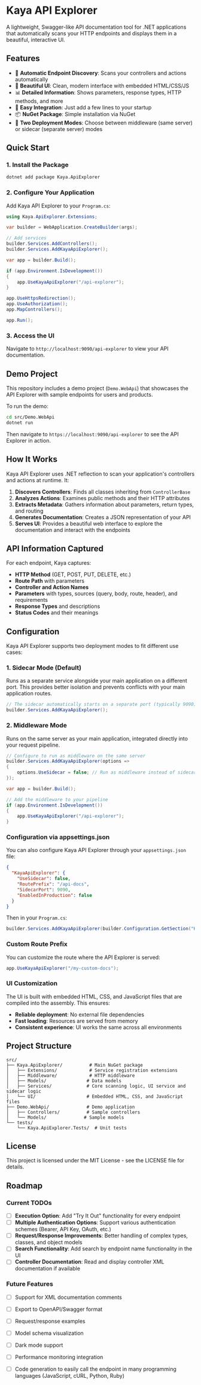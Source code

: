 # Kaya API Explorer

A lightweight, Swagger-like API documentation tool for .NET applications that automatically scans your HTTP endpoints and displays them in a beautiful, interactive UI.

## Features

- 🚀 **Automatic Endpoint Discovery**: Scans your controllers and actions automatically
- 🎨 **Beautiful UI**: Clean, modern interface with embedded HTML/CSS/JS
- 📊 **Detailed Information**: Shows parameters, response types, HTTP methods, and more
- 🔧 **Easy Integration**: Just add a few lines to your startup
- 📦 **NuGet Package**: Simple installation via NuGet
- 🔄 **Two Deployment Modes**: Choose between middleware (same server) or sidecar (separate server) modes

## Quick Start

### 1. Install the Package

```bash
dotnet add package Kaya.ApiExplorer
```

### 2. Configure Your Application

Add Kaya API Explorer to your `Program.cs`:

```csharp
using Kaya.ApiExplorer.Extensions;

var builder = WebApplication.CreateBuilder(args);

// Add services
builder.Services.AddControllers();
builder.Services.AddKayaApiExplorer(); 

var app = builder.Build();

if (app.Environment.IsDevelopment())
{
    app.UseKayaApiExplorer("/api-explorer");
}

app.UseHttpsRedirection();
app.UseAuthorization();
app.MapControllers();

app.Run();
```

### 3. Access the UI

Navigate to `http://localhost:9090/api-explorer` to view your API documentation.

## Demo Project

This repository includes a demo project (`Demo.WebApi`) that showcases the API Explorer with sample endpoints for users and products.

To run the demo:

```bash
cd src/Demo.WebApi
dotnet run
```

Then navigate to `https://localhost:9090/api-explorer` to see the API Explorer in action.

## How It Works

Kaya API Explorer uses .NET reflection to scan your application's controllers and actions at runtime. It:

1. **Discovers Controllers**: Finds all classes inheriting from `ControllerBase`
2. **Analyzes Actions**: Examines public methods and their HTTP attributes
3. **Extracts Metadata**: Gathers information about parameters, return types, and routing
4. **Generates Documentation**: Creates a JSON representation of your API
5. **Serves UI**: Provides a beautiful web interface to explore the documentation and interact with the endpoints

## API Information Captured

For each endpoint, Kaya captures:

- **HTTP Method** (GET, POST, PUT, DELETE, etc.)
- **Route Path** with parameters
- **Controller and Action Names**
- **Parameters** with types, sources (query, body, route, header), and requirements
- **Response Types** and descriptions
- **Status Codes** and their meanings

## Configuration

Kaya API Explorer supports two deployment modes to fit different use cases:

### 1. Sidecar Mode (Default)

Runs as a separate service alongside your main application on a different port. This provides better isolation and prevents conflicts with your main application routes.

```csharp
// The sidecar automatically starts on a separate port (typically 9090)
builder.Services.AddKayaApiExplorer();
```

### 2. Middleware Mode

Runs on the same server as your main application, integrated directly into your request pipeline.

```csharp
// Configure to run as middleware on the same server
builder.Services.AddKayaApiExplorer(options =>
{
    options.UseSidecar = false; // Run as middleware instead of sidecar
});

var app = builder.Build();

// Add the middleware to your pipeline
if (app.Environment.IsDevelopment())
{
    app.UseKayaApiExplorer("/api-explorer");
}
```

### Configuration via appsettings.json

You can also configure Kaya API Explorer through your `appsettings.json` file:

```json
{
  "KayaApiExplorer": {
    "UseSidecar": false,
    "RoutePrefix": "/api-docs",
    "SidecarPort": 9090,
    "EnabledInProduction": false
  }
}
```

Then in your `Program.cs`:

```csharp
builder.Services.AddKayaApiExplorer(builder.Configuration.GetSection("KayaApiExplorer"));
```

### Custom Route Prefix

You can customize the route where the API Explorer is served:

```csharp
app.UseKayaApiExplorer("/my-custom-docs");
```

### UI Customization

The UI is built with embedded HTML, CSS, and JavaScript files that are compiled into the assembly. This ensures:
- **Reliable deployment**: No external file dependencies
- **Fast loading**: Resources are served from memory
- **Consistent experience**: UI works the same across all environments

## Project Structure

```
src/
├── Kaya.ApiExplorer/          # Main NuGet package
│   ├── Extensions/            # Service registration extensions
│   ├── Middleware/            # HTTP middleware
│   ├── Models/               # Data models
│   ├── Services/             # Core scanning logic, UI service and sidecar logic
│   └── UI/                   # Embedded HTML, CSS, and JavaScript files
├── Demo.WebApi/              # Demo application
│   ├── Controllers/          # Sample controllers
│   └── Models/              # Sample models
└── tests/
    └── Kaya.ApiExplorer.Tests/  # Unit tests
```

## License

This project is licensed under the MIT License - see the LICENSE file for details.

## Roadmap

### Current TODOs

- [ ] **Execution Option**: Add "Try It Out" functionality for every endpoint
- [ ] **Multiple Authentication Options**: Support various authentication schemes (Bearer, API Key, OAuth, etc.)
- [ ] **Request/Response Improvements**: Better handling of complex types, classes, and object models
- [ ] **Search Functionality**: Add search by endpoint name functionality in the UI
- [ ] **Controller Documentation**: Read and display controller XML documentation if available

### Future Features

- [ ] Support for XML documentation comments
- [ ] Export to OpenAPI/Swagger format
- [ ] Request/response examples
- [ ] Model schema visualization
- [ ] Dark mode support
- [ ] Performance monitoring integration
- [ ] Code generation to easily call the endpoint in many programming languages (JavaScript, cURL, Python, Ruby)


